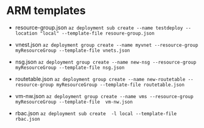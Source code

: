 # ARM templates

- resource-group.json
`az deployment sub create --name testdeploy --location "local" --template-file resoure-group.json`

- vnest.json
`az deployment group create --name myvnet --resource-group myResourceGroup --template-file vnets.json`

- nsg.json
`az deployment group create --name new-nsg --resource-group myResourceGroup --template-file nsg.json`

- routetable.json
`az deployment group create --name new-routetable --resource-group myResourceGroup --template-file routetable.json`

- vm-nw.json
`az deployment group create --name vms --resource-group myResourceGroup --template-file  vm-nw.json`

- rbac.json
`az deployment sub create  -l local --template-file  rbac.json`

